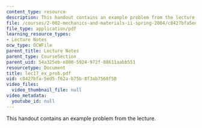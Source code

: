 ```yaml
---
content_type: resource
description: This handout contains an example problem from the lecture.
file: /courses/2-002-mechanics-and-materials-ii-spring-2004/c8427bfa5ed5f62ab75b8f3ab7568f50_lec17_ex_prob.pdf
file_type: application/pdf
learning_resource_types:
- Lecture Notes
ocw_type: OCWFile
parent_title: Lecture Notes
parent_type: CourseSection
parent_uid: 54a325eb-e800-5924-972f-08611aabb551
resourcetype: Document
title: lec17_ex_prob.pdf
uid: c8427bfa-5ed5-f62a-b75b-8f3ab7568f50
video_files:
  video_thumbnail_file: null
video_metadata:
  youtube_id: null
---
```

This handout contains an example problem from the lecture.

